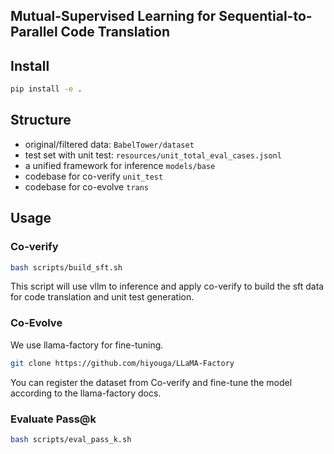 ## Mutual-Supervised Learning for Sequential-to-Parallel Code Translation

## Install
```bash
pip install -e .
```

## Structure

- original/filtered data: `BabelTower/dataset`
- test set with unit test: `resources/unit_total_eval_cases.jsonl`
- a unified framework for inference `models/base`
- codebase for co-verify `unit_test`
- codebase for co-evolve `trans`

## Usage

### Co-verify

```bash
bash scripts/build_sft.sh
```
This script will use vllm to inference and apply co-verify to build the sft data for code translation and unit test generation.

### Co-Evolve
We use llama-factory for fine-tuning.
```bash
git clone https://github.com/hiyouga/LLaMA-Factory
```
You can register the dataset from Co-verify and fine-tune the model according to the llama-factory docs.

### Evaluate Pass@k

```bash
bash scripts/eval_pass_k.sh
```
